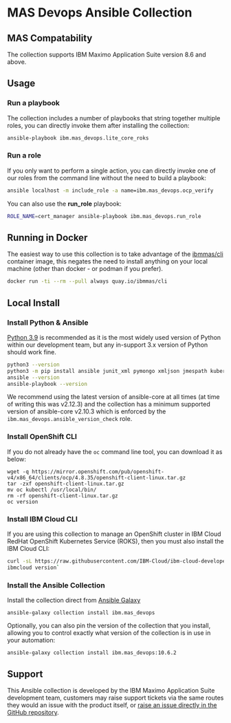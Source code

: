 # MAS Devops Ansible Collection

## MAS Compatability
The collection supports IBM Maximo Application Suite version 8.6 and above.


## Usage

### Run a playbook
The collection includes a number of playbooks that string together multiple roles, you can directly invoke them after installing the collection:

```bash
ansible-playbook ibm.mas_devops.lite_core_roks
```

### Run a role
If you only want to perform a single action, you can directly invoke one of our roles from the command line without the need to build a playbook:

```bash
ansible localhost -m include_role -a name=ibm.mas_devops.ocp_verify
```

You can also use the **run_role** playbook:

```bash
ROLE_NAME=cert_manager ansible-playbook ibm.mas_devops.run_role
```

## Running in Docker
The easiest way to use this collection is to take advantage of the [ibmmas/cli](https://quay.io/repository/ibmmas/cli) container image, this negates the need to install anything on your local machine (other than docker - or podman if you prefer).

```bash
docker run -ti --rm --pull always quay.io/ibmmas/cli
```


## Local Install

### Install Python & Ansible
[Python 3.9](https://www.python.org/downloads/) is recommended as it is the most widely used version of Python within our development team, but any in-support 3.x version of Python should work fine.

```bash
python3 --version
python3 -m pip install ansible junit_xml pymongo xmljson jmespath kubernetes==12.0.1 openshift==0.12.1
ansible --version
ansible-playbook --version
```

We recommend using the latest version of ansible-core at all times (at time of writing this was v2.12.3) and the collection has a minimum supported version of ansible-core v2.10.3 which is enforced by the `ibm.mas_devops.ansible_version_check` role.

### Install OpenShift CLI
If you do not already have the `oc` command line tool, you can download it as below:

```
wget -q https://mirror.openshift.com/pub/openshift-v4/x86_64/clients/ocp/4.8.35/openshift-client-linux.tar.gz
tar -zxf openshift-client-linux.tar.gz
mv oc kubectl /usr/local/bin/
rm -rf openshift-client-linux.tar.gz
oc version
```

### Install IBM Cloud CLI
If you are using this collection to manage an OpenShift cluster in IBM Cloud RedHat OpenShift Kubernetes Service (ROKS), then you must also install the IBM Cloud CLI:

```bash
curl -sL https://raw.githubusercontent.com/IBM-Cloud/ibm-cloud-developer-tools/master/linux-installer/idt-installer | bash
ibmcloud version`
```

### Install the Ansible Collection
Install the collection direct from [Ansible Galaxy](https://galaxy.ansible.com/ibm/mas_devops)

```
ansible-galaxy collection install ibm.mas_devops
```

Optionally, you can also pin the version of the collection that you install, allowing you to control exactly what version of the collection is in use in your automation:
```
ansible-galaxy collection install ibm.mas_devops:10.6.2
```

## Support
This Ansible collection is developed by the IBM Maximo Application Suite development team, customers may raise support tickets via the same routes they would an issue with the product itself, or [raise an issue directly in the GitHub repository](https://github.com/ibm-mas/ansible-devops/issues).
